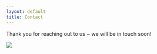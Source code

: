 ```yaml
---
layout: default
title: Contact
---
```


Thank you for reaching out to us − we will be in touch soon!

<img src="{{ site.baseurl }}/images/telephone.gif" class="img-middle" />